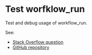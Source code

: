 # Test worfklow_run

Test and debug usage of workflow_run.

See:
* [Stack Overflow question](https://stackoverflow.com/questions/63343937/how-to-use-the-github-actions-workflow-run-event)
* [GitHub repository](https://github.com/potherca-blog/github-actions-workflow_run-event)
